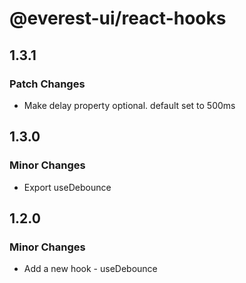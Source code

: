 # @everest-ui/react-hooks

## 1.3.1

### Patch Changes

- Make delay property optional. default set to 500ms

## 1.3.0

### Minor Changes

- Export useDebounce

## 1.2.0

### Minor Changes

- Add a new hook - useDebounce
